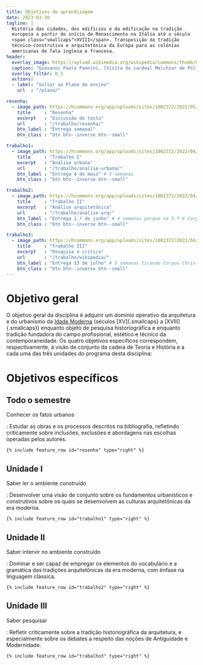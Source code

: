 ```yaml
---
title: Objetivos de aprendizagem
date: 2023-03-30
tagline: |
  História das cidades, dos edifícios e da edificação na tradição
  europeia a partir do início do Renascimento na Itália até o século
  <span class="smallcaps">XVIII</span>. Transposição da tradição
  técnico-construtiva e arquitetônica da Europa para as colônias
  americanas de fala inglesa e francesa.
header:
  overlay_image: https://upload.wikimedia.org/wikipedia/commons/thumb/0/0c/Le_cardinal_Melchior_de_Polignac_visitant_Saint-Pierre_de_Rome_-_Giovanni_Paolo_Panini_-_Q18573439.jpg/2560px-Le_cardinal_Melchior_de_Polignac_visitant_Saint-Pierre_de_Rome_-_Giovanni_Paolo_Panini_-_Q18573439.jpg
  caption: "Giovanni Paolo Pannini, [Visita do cardeal Melchior de Polignac à basílica de São Pedro](https://commons.wikimedia.org/wiki/File:Le_cardinal_Melchior_de_Polignac_visitant_Saint-Pierre_de_Rome_-_Giovanni_Paolo_Panini_-_Q18573439.jpg), 1730"
  overlay_filter: 0.5
  actions:
  - label: "Voltar ao Plano de ensino"
    url  : "/plano/"

resenha:
  - image_path: https://hcommons.org/app/uploads/sites/1002372/2022/05/teaser-640px-crespi-scaffale.jpg
    title     : "Resenha"
    excerpt   : "Discussão de texto"
    url       : "/trabalho/resenha/"
    btn_label : "Entrega semanal"
    btn_class : "btn btn--inverse btn--small"

trabalho1:
  - image_path: https://hcommons.org/app/uploads/sites/1002372/2022/04/teaser-640px-Giovanni_Battista_Nolli-Nuova_Pianta_di_Roma_1748_05-12.jpg
    title     : "Trabalho I"
    excerpt   : "Análise urbana"
    url       : "/trabalho/analise-urbana/"
    btn_label : "Entrega 4 de maio" # 5 semanas
    btn_class : "btn btn--inverse btn--small"

trabalho2:
  - image_path: https://hcommons.org/app/uploads/sites/1002372/2022/04/teaser-Gallery-Louis-XVI-Library.jpg
    title     : "Trabalho II"
    excerpt   : "Análise arquitetônica"
    url       : "/trabalho/analise-arq/"
    btn_label : "Entrega 1.º de junho" # 4 semanas porque na 5.ª é Corpus Christi
    btn_class : "btn btn--inverse btn--small"

trabalho3:
  - image_path: https://hcommons.org/app/uploads/sites/1002372/2022/04/teaser-kooogimi-46-1.jpg
    title     : "Trabalho III"
    excerpt   : "Pesquisa e crítica"
    url       : "/trabalho/wikipedia/"
    btn_label : "Entrega 13 de julho" # 5 semanas tirando Corpus Christi
    btn_class : "btn btn--inverse btn--small"
---
```


# Objetivo geral #

O objetivo geral da disciplina é adquirir um domínio operativo da
arquitetura e do urbanismo da [Idade Moderna][] (séculos
[XV]{.smallcaps} a [XVIII]{.smallcaps}) enquanto objeto de pesquisa
historiográfica e enquanto tradição fundadora do campo profissional,
estético e técnico da contemporaneidade. Os quatro objetivos específicos
correspondem, respectivamente, à visão de conjunto da cadeia de Teoria e
História e a cada uma das três unidades do programa desta disciplina:

# Objetivos específicos #

## Todo o semestre ##

Conhecer os fatos urbanos

: Estudar as obras e os processos descritos na bibliografia,
  refletindo criticamente sobre inclusões, exclusões e abordagens
  nas escolhas operadas pelos autores.

```{=html}
{% include feature_row id="resenha" type="right" %}
```

## Unidade I ##

Saber ler o ambiente construído

: Desenvolver uma visão de conjunto sobre os fundamentos
  urbanísticos e construtivos sobre os quais se desenvolvem as
  culturas arquitetônicas da era moderna.

```{=html}
{% include feature_row id="trabalho1" type="right" %}
```

## Unidade II ##

Saber intervir no ambiente construído

: Dominar e ser capaz de empregar os elementos do vocabulário e a
  gramática das tradições arquitetônicas da era moderna, com ênfase na
  linguagem clássica.

```{=html}
{% include feature_row id="trabalho2" type="right" %}
```

## Unidade III ##

Saber pesquisar

: Refletir criticamente sobre a tradição historiográfica da arquitetura,
  e especialmente sobre os debates a respeito das noções de Antiguidade
  e Modernidade.

```{=html}
{% include feature_row id="trabalho3" type="right" %}
```

[Idade Moderna]: https://pt.wikipedia.org/wiki/Idade_Moderna
